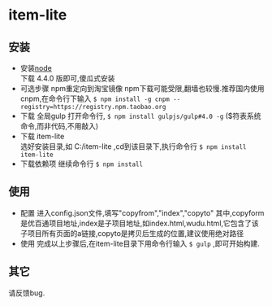 # item-lite

## 安装
* 安装[node](https://nodejs.org/)  
下载 4.4.0 版即可,傻瓜式安装  
* 可选步骤 npm重定向到淘宝镜像
npm下载可能受限,翻墙也较慢.推荐国内使用cnpm,在命令行下输入
`$ npm install -g cnpm --registry=https://registry.npm.taobao.org` 
* 下载 全局gulp
打开命令行, `$ npm install gulpjs/gulp#4.0 -g` ($符表系统命令,而非代码,不用敲入)
* 下载 item-lite  
选好安装目录,如 C:/item-lite ,cd到该目录下,执行命令行 `$ npm install item-lite`  
* 下载依赖项 
继续命令行 `$ npm install`  

## 使用  
* 配置
进入config.json文件,填写"copyfrom","index","copyto"
其中,copyform是优百通项目地址,index是子项目地址,如index.html,wudu.html,它包含了该子项目所有页面的a链接,copyto是拷贝后生成的位置,建议使用绝对路径
* 使用
完成以上步骤后,在item-lite目录下用命令行输入 `$ gulp` ,即可开始构建.

## 其它
请反馈bug.


